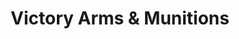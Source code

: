 ---
title: "Victory Arms & Munitions"
url: /mocksville/victory-arms-und-munitions/
shop: Militär
---